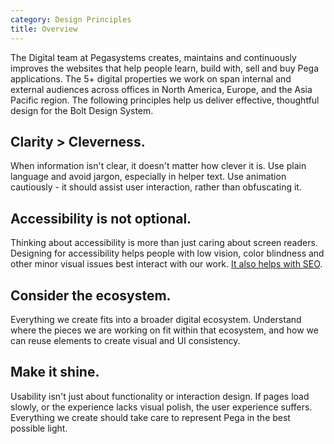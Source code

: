 ```yaml
---
category: Design Principles
title: Overview
---
```


The Digital team at Pegasystems creates, maintains and continuously improves the websites that help people learn, build with, sell and buy Pega applications. The 5+ digital properties we work on span internal and external audiences across offices in North America, Europe, and the Asia Pacific region. The following principles help us deliver effective, thoughtful design for the Bolt Design System. 

## Clarity > Cleverness.

When information isn't clear, it doesn't matter how clever it is. Use plain language and avoid jargon, especially in helper text. Use animation cautiously - it should assist user interaction, rather than obfuscating it.

## Accessibility is not optional.

Thinking about accessibility is more than just caring about screen readers. Designing for accessibility helps people with low vision, color blindness and other minor visual issues best interact with our work. [It also helps with SEO](https://webaim.org/blog/web-accessibility-and-seo/).

## Consider the ecosystem.

Everything we create fits into a broader digital ecosystem. Understand where the pieces we are working on fit within that ecosystem, and how we can reuse elements to create visual and UI consistency.

## Make it shine.

Usability isn't just about functionality or interaction design. If pages load slowly, or the experience lacks visual polish, the user experience suffers. Everything we create should take care to represent Pega in the best possible light.